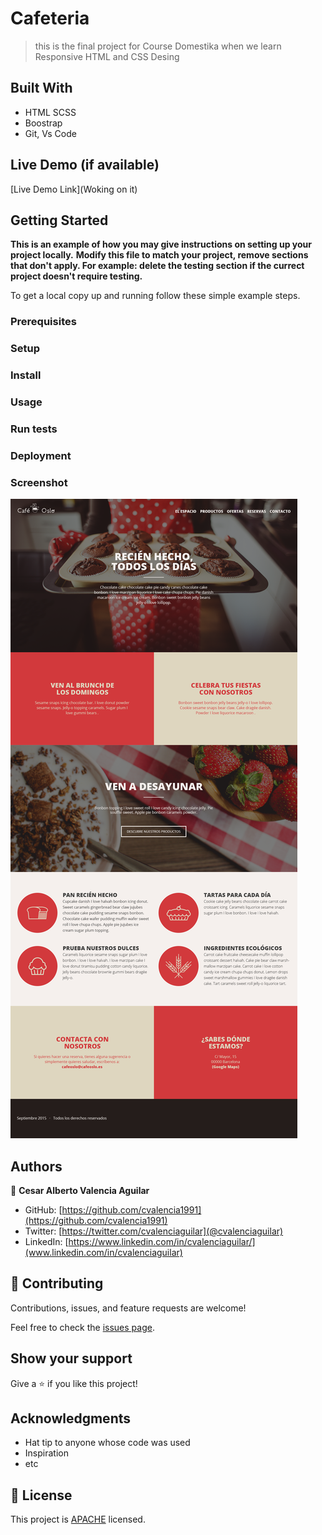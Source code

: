 # Cafeteria

> this is the final project for Course Domestika when we learn Responsive HTML and CSS Desing


## Built With

- HTML SCSS
- Boostrap
- Git, Vs Code

## Live Demo (if available)

[Live Demo Link](Woking on it)


## Getting Started

**This is an example of how you may give instructions on setting up your project locally.**
**Modify this file to match your project, remove sections that don't apply. For example: delete the testing section if the currect project doesn't require testing.**


To get a local copy up and running follow these simple example steps.

### Prerequisites

### Setup

### Install

### Usage

### Run tests

### Deployment

### Screenshot

![Chanel Imgae](./PNGs/Proyecto_final.png)
## Authors

👤 **Cesar Alberto Valencia Aguilar**

- GitHub: [https://github.com/cvalencia1991](https://github.com/cvalencia1991)
- Twitter: [https://twitter.com/cvalenciaguilar](@cvalenciaguilar)
- LinkedIn: [https://www.linkedin.com/in/cvalenciaguilar/](www.linkedin.com/in/cvalenciaguilar)


## 🤝 Contributing

Contributions, issues, and feature requests are welcome!

Feel free to check the [issues page](https://github.com/cvalencia1991/Cafeteria).

## Show your support

Give a ⭐️ if you like this project!

## Acknowledgments

- Hat tip to anyone whose code was used
- Inspiration
- etc

## 📝 License

This project is [APACHE](./LICENSE.txt) licensed.


